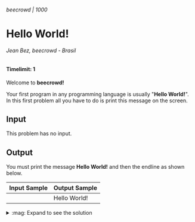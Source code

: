 ###### beecrowd | 1000
# Hello World!
###### Jean Bez, beecrowd - Brasil
#### Timelimit: 1

Welcome to **beecrowd!**

Your first program in any programming language is usually "**Hello World!**". In this first problem all you have to do is print this message on the screen.

## Input

This problem has no input.

## Output

You must print the message **Hello World!** and then the endline as shown below.

| Input Sample | Output Sample |
| ------------ | ------------- |
|              | Hello World!  |

<details>
  <summary>:mag: Expand to see the solution</summary>
  <p>

## Solution in C
```c
#include <stdio.h>

int main() {

  printf("Hello World!\n");
  return 0;
}
```

## Solution in C++
```c++
#include <iostream>
using namespace std;
 
int main() {
 
  cout << "Hello World!" << endl; 
  return 0;
}
```

## Solution in Haskell
```haskell
main = putStrLn "Hello World!" 
```

## Solution in JavaScript
```javascript
console.log("Hello World!");
```

## Solution in Lua
```lua
print("Hello World!")
```

## Solution in Python
```python
print("Hello World!")
```

## Solution in Ruby
```ruby
puts 'Hello World!'
```

## Solution in Rust
```rust
fn main() {
    println!("Hello World!");
}
```

</p>
</details>
